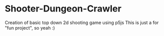 # Shooter-Dungeon-Crawler
Creation of basic top down 2d shooting game using p5js 
This is just a for "fun project", so yeah :)
